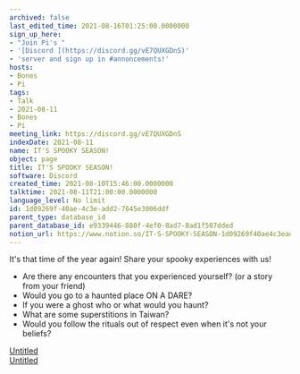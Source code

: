 ```yaml
---
archived: false
last_edited_time: 2021-08-16T01:25:00.0000000
sign_up_here:
- "Join Pi's "
- '[Discord ](https://discord.gg/vE7QUXGDnS)'
- 'server and sign up in #annoncements!'
hosts:
- Bones
- Pi
tags:
- Talk
- 2021-08-11
- Bones
- Pi
meeting_link: https://discord.gg/vE7QUXGDnS
indexDate: 2021-08-11
name: IT'S SPOOKY SEASON!
object: page
title: IT'S SPOOKY SEASON!
software: Discord
created_time: 2021-08-10T15:46:00.0000000
talktime: 2021-08-11T21:00:00.0000000
language_level: No limit
id: 1d09269f-40ae-4c3e-add2-7645e3006ddf
parent_type: database_id
parent_database_id: e9339446-880f-4ef0-8ad7-8ad1f507dded
notion_url: https://www.notion.so/IT-S-SPOOKY-SEASON-1d09269f40ae4c3eadd27645e3006ddf
---
```


It's that time of the year again! Share your spooky experiences with us!
   - Are there any encounters that you experienced yourself? (or a story from your friend)
   - Would you go to a haunted place ON A
  DARE?
   - If you were a ghost who or what would you haunt?
   - What are some superstitions in Taiwan?
   - Would you follow the rituals out of respect even when it's not your beliefs?


[Untitled](https://www.notion.so/12c4a9e645d54aefa860b5f927a0b220)   
[Untitled](https://www.notion.so/482e61b02b9c4456b2b4fe86bb7544c6)   







